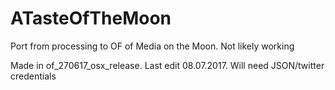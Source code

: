 # ATasteOfTheMoon
Port from processing to OF of Media on the Moon. Not likely working

Made in of_270617_osx_release. Last edit 08.07.2017. Will need JSON/twitter credentials
